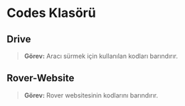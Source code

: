 
#  **Codes Klasörü**

##  **Drive**
> **Görev:** Aracı sürmek için kullanılan kodları barındırır.

## **Rover-Website**
> **Görev:** Rover websitesinin kodlarını barındırır.
